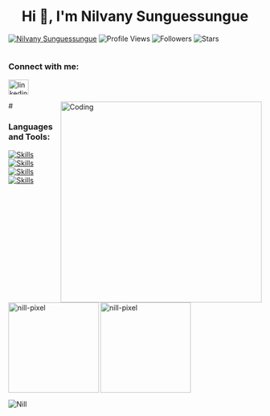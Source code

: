 
<h1 align="center">Hi 👋, I'm Nilvany Sunguessungue</h1>

[![Nilvany Sunguessungue](https://img.shields.io/badge/Nilvany-Sunguessungue-<COLOR>.svg)](https://shields.io/) ![Profile Views](https://komarev.com/ghpvc/?username=nill-pixel&color=yellow) ![Followers](https://img.shields.io/github/followers/nill-pixel) ![Stars](https://img.shields.io/github/stars/nill-pixel?label=Profile%20Stars&logo=Profile%20stars&logoColor=g)
<p align="left"> <a href="https://twitter.com/" target="blank"><img src="https://img.shields.io/twitter/follow/?logo=twitter&style=for-the-badge" alt="" /></a> </p>

<h3 align="left">Connect with me:</h3>
<p align="left">
<a href="https://linkedin.com/in/nilvany-tiago-1b019b250" target="blank"><img align="center" src="https://raw.githubusercontent.com/rahuldkjain/github-profile-readme-generator/master/src/images/icons/Social/linked-in-alt.svg" alt="linkedin.com/in/nilvany-tiago-1b019b250" height="30" width="40" /></a>
</p>
   <img align="right" alt="Coding" width="400" src="https://fiverr-res.cloudinary.com/images/t_main1,q_auto,f_auto,q_auto,f_auto/attachments/delivery/asset/113890dcec5607b287aeb3b86e2fc7b1-1680176427/IT-office_High_res/create-a-pixel-art-illustration-or-gif.gif"/>
#

 
<div style="display: inline_block">

 <h3 align="left">Languages and Tools:</h3>

[![Skills](https://devicons.dev.br/icons?icon=Typescript,Javascript,Java,Remix&theme=dark)](https://devicons.dev.br/)
</br>
[![Skills](https://devicons.dev.br/icons?icon=NodeJS,Prisma,Spring,Github&theme=dark)](https://devicons.dev.br/) 
</br>
[![Skills](https://devicons.dev.br/icons?icon=Html,CSS,TailwindCSS,MongoDB&theme=dark)](https://devicons.dev.br/)
</br>
[![Skills](https://devicons.dev.br/icons?icon=MySQL,Postman,VSCode,Cloudflare&theme=dark)](https://devicons.dev.br/)
  
</div>

  #

<p><img height="180px" align="left" src="https://github-readme-stats.vercel.app/api/top-langs?username=nill-pixel&show_icons=true&locale=en&layout=compact&theme=onedark" alt="nill-pixel" /></p>

<p>&nbsp;<img height="180px"  align="center" src="https://github-readme-stats.vercel.app/api?username=nill-pixel&show_icons=true&locale=en&theme=onedark" alt="nill-pixel" /></p>
<p><img align="center" src="https://github-readme-streak-stats.herokuapp.com/?user=nill-pixel&&theme=onedark" alt="Nill" /></p>
